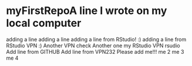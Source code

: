 # myFirstRepoA line I wrote on my local computer
adding a line
adding a line
adding a line from RStudio! :)
adding a line from RStudio VPN :)
Another VPN check
Another one
my RStudio
VPN rsudio
Add line from GITHUB
Add line from VPN232
Please add me!!!
me 2
me 3
me 4